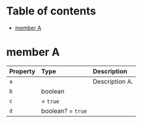 # Table of contents

- [member A](#member-a)

# member A

| Property | Type              | Description    |
| :------- | :---------------- | :------------- |
| `a`      |                   | Description A. |
| `b`      | boolean           |                |
| `c`      |  = `true`         |                |
| `d`      | boolean? = `true` |                |
